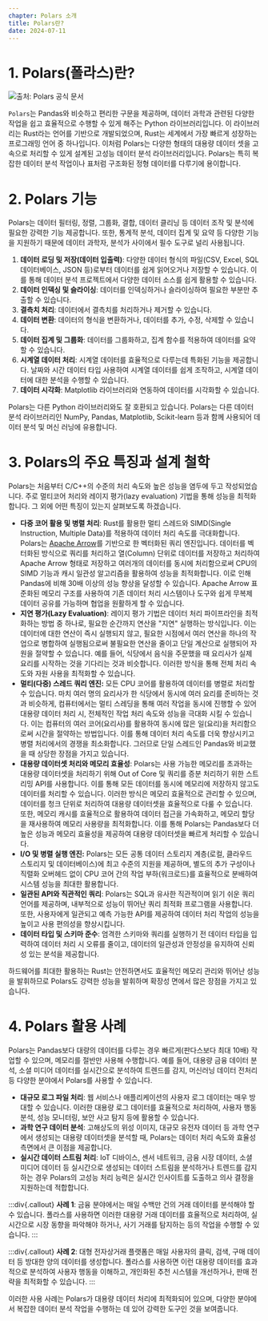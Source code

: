 ```yaml
---
chapter: Polars 소개
title: Polars란?
date: 2024-07-11
---
```


# 1. Polars(폴라스)란?

![출처: Polars 공식 문서](/images/right-now-polars/chapter02/chapter02-1-1.png '출처: Polars 공식 문서')

`Polars`는 Pandas와 비슷하고 편리한 구문을 제공하며, 데이터 과학과 관련된 다양한 작업을 쉽고 효율적으로 수행할 수 있게 해주는 Python 라이브러리입니다. 이 라이브러리는 Rust라는 언어를 기반으로 개발되었으며, Rust는 세계에서 가장 빠르게 성장하는 프로그래밍 언어 중 하나입니다. 이처럼 Polars는 다양한 형태의 대용량 데이터 셋을 고속으로 처리할 수 있게 설계된 고성능 데이터 분석 라이브러리입니다. Polars는 특히 복잡한 데이터 분석 작업이나 표처럼 구조화된 정형 데이터를 다루기에 용이합니다.

# 2. Polars 기능

Polars는 데이터 필터링, 정렬, 그룹화, 결합, 데이터 클리닝 등 데이터 조작 및 분석에 필요한 강력한 기능 제공합니다. 또한, 통계적 분석, 데이터 집계 및 요약 등 다양한 기능을 지원하기 때문에 데이터 과학자, 분석가 사이에서 필수 도구로 널리 사용됩니다.

1. **데이터 로딩 및 저장(데이터 입출력)**: 다양한 데이터 형식의 파일(CSV, Excel, SQL 데이터베이스, JSON 등)로부터 데이터를 쉽게 읽어오거나 저장할 수 있습니다. 이를 통해 데이터 분석 프로젝트에서 다양한 데이터 소스를 쉽게 활용할 수 있습니다.
2. **데이터 인덱싱 및 슬라이싱**: 데이터를 인덱싱하거나 슬라이싱하여 필요한 부분만 추출할 수 있습니다.
3. **결측치 처리**: 데이터에서 결측치를 처리하거나 제거할 수 있습니다.
4. **데이터 변환**: 데이터의 형식을 변환하거나, 데이터를 추가, 수정, 삭제할 수 있습니다.
5. **데이터 집계 및 그룹화**: 데이터를 그룹화하고, 집계 함수를 적용하여 데이터를 요약할 수 있습니다.
6. **시계열 데이터 처리**: 시계열 데이터를 효율적으로 다루는데 특화된 기능을 제공합니다. 날짜와 시간 데이터 타입 사용하여 시계열 데이터를 쉽게 조작하고, 시계열 데이터에 대한 분석을 수행할 수 있습니다.
7. **데이터 시각화**: Matplotlib 라이브러리와 연동하여 데이터를 시각화할 수 있습니다.

Polars는 다른 Python 라이브러리와도 잘 호환되고 있습니다. Polars는 다른 데이터 분석 라이브러리인 NumPy, Pandas, Matplotlib, Scikit-learn 등과 함께 사용되어 데이터 분석 및 머신 러닝에 유용합니다.

# 3. Polars의 주요 특징과 설계 철학

Polars는 처음부터 C/C++의 수준의 처리 속도와 높은 성능을 염두에 두고 작성되었습니다. 주로 멀티코어 처리와 레이지 평가(lazy evaluation) 기법을 통해 성능을 최적화합니다. 그 외에 어떤 특징이 있는지 살펴보도록 하겠습니다.

- **다중 코어 활용 및 병렬 처리**: Rust를 활용한 멀티 스레드와 SIMD(Single Instruction, Multiple Data)를 적용하여 데이터 처리 속도를 극대화합니다. Polars는 [Apache Arrow](https://arrow.apache.org/)를 기반으로 한 벡터화된 쿼리 엔진입니다. 데이터를 벡터화된 방식으로 쿼리를 처리하고 열(Column) 단위로 데이터를 저장하고 처리하여 Apache Arrow 형태로 저장하고 여러개의 데이터를 동시에 처리함으로써 CPU의 SIMD 기능과 캐시 일관성 알고리즘을 활용하여 성능을 최적화합니다. 이로 인해 Pandas에 비해 30배 이상의 성능 향상을 달성할 수 있습니다.
  Apache Arrow 표준화된 메모리 구조를 사용하여 기존 데이터 처리 시스템이나 도구와 쉽게 무복제 데이터 공유를 가능하며 협업을 원활하게 할 수 있습니다.
- **지연 평가(Lazy Evaluation)**: 레이지 평가 기법은 데이터 처리 파이프라인을 최적화하는 방법 중 하나로, 필요한 순간까지 연산을 "지연" 실행하는 방식입니다. 이는 데이터에 대한 연산이 즉시 실행되지 않고, 필요한 시점에서 여러 연산을 하나의 작업으로 병합하여 실행됨으로써 불필요한 연산을 줄이고 단일 계산으로 실행되어 자원을 절약할 수 있습니다.
  예를 들어, 식당에서 음식을 주문했을 때 요리사가 실제 요리를 시작하는 것을 기다리는 것과 비슷합니다. 이러한 방식을 통해 전체 처리 속도와 자원 사용을 최적화할 수 있습니다.
- **멀티(다중) 스레드 쿼리 엔진:** 모든 CPU 코어를 활용하여 데이터를 병렬로 처리할 수 있습니다. 마치 여러 명의 요리사가 한 식당에서 동시에 여러 요리를 준비하는 것과 비슷하게, 컴퓨터에서는 멀티 스레딩을 통해 여러 작업을 동시에 진행할 수 있어 대용량 데이터 처리 시, 전체적인 작업 처리 속도와 성능을 극대화 시킬 수 있습니다.
  이는 컴퓨터의 여러 코어(요리사)를 활용하여 동시에 많은 일(요리)을 처리함으로써 시간을 절약하는 방법입니다. 이를 통해 데이터 처리 속도를 더욱 향상시키고 병렬 처리에서의 경쟁을 최소화합니다. 그러므로 단일 스레드인 Pandas와 비교했을 때 상당한 장점을 가지고 있습니다.
- **대용량 데이터셋 처리와 메모리 효율성**: Polars는 사용 가능한 메모리를 초과하는 대용량 데이터셋을 처리하기 위해 Out of Core 및 쿼리를 증분 처리하기 위한 스트리밍 API를 사용합니다. 이를 통해 모든 데이터를 동시에 메모리에 저장하지 않고도 데이터를 처리할 수 있습니다. 이러한 방식은 메모리 효율적으로 관리할 수 있으며, 데이터를 청크 단위로 처리하여 대용량 데이터셋을 효율적으로 다룰 수 있습니다.
  또한, 메모리 캐시를 효율적으로 활용하여 데이터 접근을 가속화하고, 메모리 할당을 재사용하여 메모리 사용량을 최적화합니다. 이를 통해 Polars는 Pandas보다 더 높은 성능과 메모리 효율성을 제공하여 대용량 데이터셋을 빠르게 처리할 수 있습니다.
- **I/O 및 병렬 실행 엔진:** Polars는 모든 공통 데이터 스토리지 계층(로컬, 클라우드 스토리지 및 데이터베이스)에 최고 수준의 지원을 제공하며, 별도의 추가 구성이나 직렬화 오버헤드 없이 CPU 코어 간의 작업 부하(워크로드)를 효율적으로 분배하여 시스템 성능을 최대한 활용합니다.
- **일관된 API와 직관적인 쿼리**: Polars는 SQL과 유사한 직관적이며 읽기 쉬운 쿼리 언어를 제공하며, 내부적으로 성능이 뛰어난 쿼리 최적화 프로그램을 사용합니다. 또한, 사용자에게 일관되고 예측 가능한 API를 제공하여 데이터 처리 작업의 성능을 높이고 사용 편의성을 향상시킵니다.
- **데이터 타입 및 스키마 준수**: 엄격한 스키마와 쿼리를 실행하기 전 데이터 타입을 입력하여 데이터 처리 시 오류를 줄이고, 데이터의 일관성과 안정성을 유지하여 신뢰성 있는 분석을 제공합니다.

하드웨어를 최대한 활용하는 Rust는 안전하면서도 효율적인 메모리 관리와 뛰어난 성능을 발휘하므로 Polars도 강력한 성능을 발휘하며 확장성 면에서 많은 장점을 가지고 있습니다.

# 4. Polars 활용 사례

Polars는 Pandas보다 대량의 데이터를 다루는 경우 빠르게(판다스보다 최대 10배) 작업할 수 있으며, 메모리를 절반만 사용해 수행합니다. 예를 들어, 대용량 금융 데이터 분석, 소셜 미디어 데이터를 실시간으로 분석하여 트렌드를 감지, 머신러닝 데이터 전처리 등 다양한 분야에서 Polars를 사용할 수 있습니다.

- **대규모 로그 파일 처리**: 웹 서비스나 애플리케이션의 사용자 로그 데이터는 매우 방대할 수 있습니다. 이러한 대용량 로그 데이터를 효율적으로 처리하여, 사용자 행동 분석, 성능 모니터링, 보안 사고 탐지 등에 활용할 수 있습니다.
- **과학 연구 데이터 분석**: 고해상도의 위성 이미지, 대규모 유전자 데이터 등 과학 연구에서 생성되는 대용량 데이터셋을 분석할 때, Polars는 데이터 처리 속도와 효율성 측면에서 큰 이점을 제공합니다.
- **실시간 데이터 스트림 처리**: IoT 디바이스, 센서 네트워크, 금융 시장 데이터, 소셜 미디어 데이터 등 실시간으로 생성되는 데이터 스트림을 분석하거나 트렌드를 감지하는 경우 Polars의 고성능 처리 능력은 실시간 인사이트를 도출하고 의사 결정을 지원하는데 적합합니다.

:::div{.callout}
**사례 1**: 금융 분야에서는 매일 수백만 건의 거래 데이터를 분석해야 할 수 있습니다. 폴라스를 사용하면 이러한 대용량 거래 데이터를 효율적으로 처리하여, 실시간으로 시장 동향을 파악해야 하거나, 사기 거래를 탐지하는 등의 작업을 수행할 수 있습니다.
:::

:::div{.callout}
**사례 2**: 대형 전자상거래 플랫폼은 매일 사용자의 클릭, 검색, 구매 데이터 등 방대한 양의 데이터를 생성합니다. 폴라스를 사용하면 이런 대용량 데이터를 효과적으로 분석하여 사용자 행동을 이해하고, 개인화된 추천 시스템을 개선하거나, 판매 전략을 최적화할 수 있습니다.
:::

이러한 사용 사례는 Polars가 대용량 데이터 처리에 최적화되어 있으며, 다양한 분야에서 복잡한 데이터 분석 작업을 수행하는 데 있어 강력한 도구인 것을 보여줍니다.
